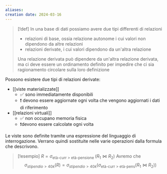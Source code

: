 ```yaml
---
aliases: 
creation date: 2024-03-16
---
```


> [!def]
> In una base di dati possiamo avere due tipi differenti di relazioni
> - relazioni di base, ossia relazione autonome i cui valori non dipendono da altre relazioni
> - relazioni derivate, i cui valori dipendono da un'altra relazione
> 
> Una relazione derivata può dipendere da un'altra relazione derivata, ma ci deve essere un ordinamento definito per impedire che ci sia ragionamento circolare sulla loro definizione

Possono esistere due tipi di relazioni derivate:
- [[viste materializzate]]
	- ✅ sono immediatamente disponibili
	- ❗ devono essere aggiornate ogni volta che vengono aggiornati i dati di riferimento
- [[relazioni virtuali]] 
	- ✅ non occupano memoria fisica
	- ❗devono essere calcolate ogni volta

Le viste sono definite tramite una espressione del linguaggio di interrogazione. Verrano quindi sostituite nelle varie operazioni dalla formula che descrivono.

>[!esempio]
>$R = \sigma_{\text{età-curr > età-pensione }}(R_{1} \bowtie R_{2})$
>Avremo che
>$$ \sigma_{stipendio > 40k} (R) = \sigma_{stipendio>40k}(\sigma_{\text{età-curr > età-pens}}(R_{1} \bowtie R_{2})) $$
